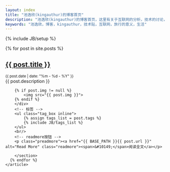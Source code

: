 ```yaml
---
layout: index
title: "池逸欣(kingauthur)的博客首页"
description: "池逸欣(kingauthur)的博客首页，这里有关于互联网的分析，技术的讨论，生活的点点滴滴，旅行的意义"
keywords: "池逸欣，博客，kingauthur，技术贴，互联网，旅行的意义，生活"
---
```

{% include JB/setup %}




<div id="content">
    <article id="post_list">
      {% for post in site.posts %}
        <section class="post">
          <h2><a href="{{ BASE_PATH }}{{ post.url }}" class="title">{{ post.title }}</a></h2>
          <small class="meta">{{ post.date | date: "%m - %d - %Y" }}</small>
        <div class="content">
        {{ post.description }}
        
        {% if post.img != null %}
            <img src="{{ post.img }}">
        {% endif %}
        </div>
        <!-- 标签 -->
        <ul class="tag_box inline">
      		{% assign tags_list = post.tags %}
      		{% include JB/tags_list %}
      	</ul>
        <br/>
      	<!-- readmore按钮 -->
        <p class="preadmore"><a href="{{ BASE_PATH }}{{ post.url }}" alt="Read More" class="readmore"><span>&#10149;</span>阅读全文</a></p>
         
        </section>
      {% endfor %}
    </article>
</div>

<script type="text/javascript">
  showCurrentItem(document.getElementById("menu-item-index"));
</script>



